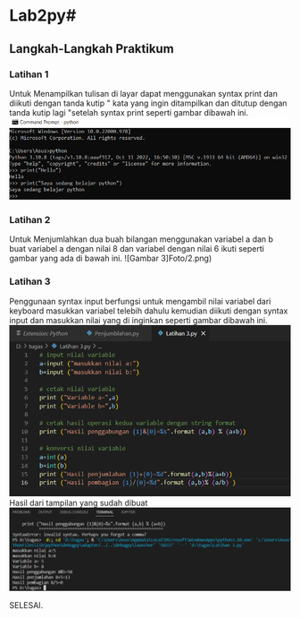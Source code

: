 # Lab2py#
## Langkah-Langkah Praktikum
### Latihan 1
Untuk Menampilkan tulisan di layar dapat menggunakan syntax print dan diikuti dengan tanda kutip " kata yang ingin ditampilkan dan ditutup dengan tanda kutip lagi "setelah syntax print seperti gambar dibawah ini.
![Gambar 1](Foto/1.png)

### Latihan 2
Untuk Menjumlahkan dua buah bilangan menggunakan variabel a dan b buat variabel a dengan nilai 8 dan variabel dengan nilai 6 ikuti seperti gambar yang ada di bawah ini.
![Gambar 3]Foto/2.png)

### Latihan 3
Penggunaan syntax input berfungsi untuk mengambil nilai variabel dari keyboard masukkan variabel telebih dahulu kemudian diikuti dengan syntax input dan masukkan nilai yang di inginkan seperti gambar dibawah ini.
![Gambar 5](Foto/3.png)
Hasil dari tampilan yang sudah dibuat
![Gambar 6](Foto/4.png)
<p>
SELESAI.